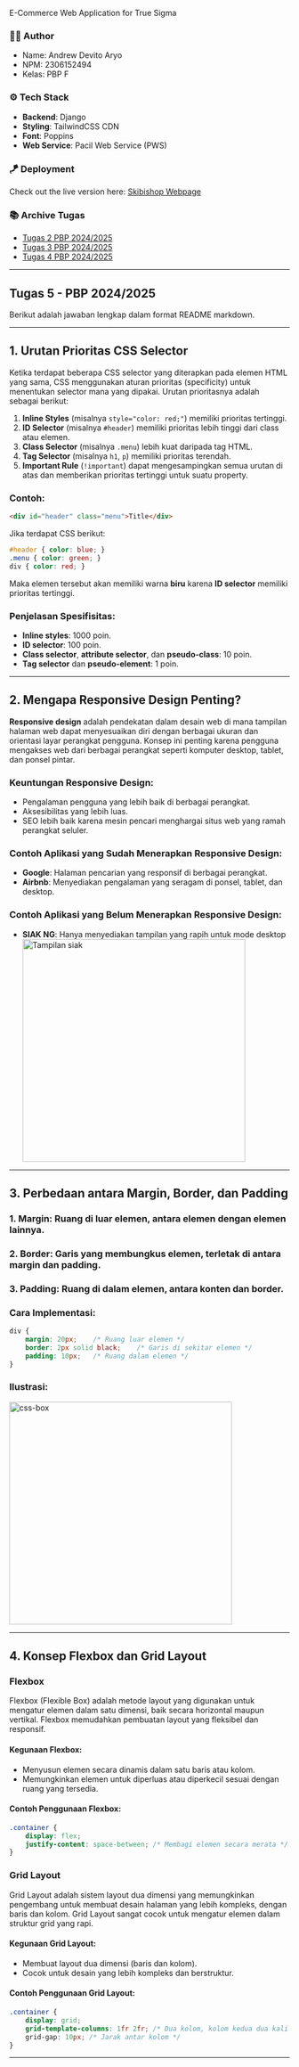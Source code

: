 E-Commerce Web Application for True Sigma

### 🧑‍🦰 Author
- Name: Andrew Devito Aryo
- NPM: 2306152494
- Kelas: PBP F

### ⚙️ Tech Stack
- **Backend**: Django
- **Styling**: TailwindCSS CDN
- **Font**: Poppins
- **Web Service**: Pacil Web Service (PWS)

### 🪁 Deployment
Check out the live version here: [Skibishop Webpage](http://andrew-devito-skibishop.pbp.cs.ui.ac.id/)

### 📚 Archive Tugas
- [Tugas 2 PBP 2024/2025](https://github.com/Andrew4Coding/skibishop-pbp/wiki/Tugas-2-PBP-2024-2025)
- [Tugas 3 PBP 2024/2025](https://github.com/Andrew4Coding/skibishop-pbp/wiki/Tugas-3-PBP-2024-2025)
- [Tugas 4 PBP 2024/2025](https://github.com/Andrew4Coding/skibishop-pbp/wiki/Tugas-4-PBP-2024-2025)
---

## Tugas 5 - PBP 2024/2025
Berikut adalah jawaban lengkap dalam format README markdown.

---

## 1. Urutan Prioritas CSS Selector
Ketika terdapat beberapa CSS selector yang diterapkan pada elemen HTML yang sama, CSS menggunakan aturan prioritas (specificity) untuk menentukan selector mana yang dipakai. Urutan prioritasnya adalah sebagai berikut:

1. **Inline Styles** (misalnya `style="color: red;"`) memiliki prioritas tertinggi.
2. **ID Selector** (misalnya `#header`) memiliki prioritas lebih tinggi dari class atau elemen.
3. **Class Selector** (misalnya `.menu`) lebih kuat daripada tag HTML.
4. **Tag Selector** (misalnya `h1`, `p`) memiliki prioritas terendah.
5. **Important Rule** (`!important`) dapat mengesampingkan semua urutan di atas dan memberikan prioritas tertinggi untuk suatu property.

### Contoh:
```html
<div id="header" class="menu">Title</div>
```

Jika terdapat CSS berikut:
```css
#header { color: blue; }
.menu { color: green; }
div { color: red; }
```
Maka elemen tersebut akan memiliki warna **biru** karena **ID selector** memiliki prioritas tertinggi.

### Penjelasan Spesifisitas:
- **Inline styles**: 1000 poin.
- **ID selector**: 100 poin.
- **Class selector**, **attribute selector**, dan **pseudo-class**: 10 poin.
- **Tag selector** dan **pseudo-element**: 1 poin.

---

## 2. Mengapa Responsive Design Penting?
**Responsive design** adalah pendekatan dalam desain web di mana tampilan halaman web dapat menyesuaikan diri dengan berbagai ukuran dan orientasi layar perangkat pengguna. Konsep ini penting karena pengguna mengakses web dari berbagai perangkat seperti komputer desktop, tablet, dan ponsel pintar.

### Keuntungan Responsive Design:
- Pengalaman pengguna yang lebih baik di berbagai perangkat.
- Aksesibilitas yang lebih luas.
- SEO lebih baik karena mesin pencari menghargai situs web yang ramah perangkat seluler.

### Contoh Aplikasi yang Sudah Menerapkan Responsive Design:
- **Google**: Halaman pencarian yang responsif di berbagai perangkat.
- **Airbnb**: Menyediakan pengalaman yang seragam di ponsel, tablet, dan desktop.

### Contoh Aplikasi yang Belum Menerapkan Responsive Design:
- **SIAK NG**: Hanya menyediakan tampilan yang rapih untuk mode desktop
    <div>
      <img src="https://github.com/user-attachments/assets/51cc32ba-94b9-490e-a80c-4ce23dfc384e" alt="Tampilan siak" width="400"/>
    </div>
---

## 3. Perbedaan antara Margin, Border, dan Padding
### 1. **Margin**: Ruang di luar elemen, antara elemen dengan elemen lainnya.
### 2. **Border**: Garis yang membungkus elemen, terletak di antara margin dan padding.
### 3. **Padding**: Ruang di dalam elemen, antara konten dan border.

### Cara Implementasi:
```css
div {
    margin: 20px;    /* Ruang luar elemen */
    border: 2px solid black;    /* Garis di sekitar elemen */
    padding: 10px;   /* Ruang dalam elemen */
}
```
### Ilustrasi:
<div>
  <img src="https://github.com/user-attachments/assets/e0572824-eaa3-4436-a48d-eba8d312d887" alt="css-box" width="400" />
</div>

---

## 4. Konsep Flexbox dan Grid Layout

### **Flexbox**
Flexbox (Flexible Box) adalah metode layout yang digunakan untuk mengatur elemen dalam satu dimensi, baik secara horizontal maupun vertikal. Flexbox memudahkan pembuatan layout yang fleksibel dan responsif.

#### Kegunaan Flexbox:
- Menyusun elemen secara dinamis dalam satu baris atau kolom.
- Memungkinkan elemen untuk diperluas atau diperkecil sesuai dengan ruang yang tersedia.

#### Contoh Penggunaan Flexbox:
```css
.container {
    display: flex;
    justify-content: space-between; /* Membagi elemen secara merata */
}
```

### **Grid Layout**
Grid Layout adalah sistem layout dua dimensi yang memungkinkan pengembang untuk membuat desain halaman yang lebih kompleks, dengan baris dan kolom. Grid Layout sangat cocok untuk mengatur elemen dalam struktur grid yang rapi.

#### Kegunaan Grid Layout:
- Membuat layout dua dimensi (baris dan kolom).
- Cocok untuk desain yang lebih kompleks dan berstruktur.

#### Contoh Penggunaan Grid Layout:
```css
.container {
    display: grid;
    grid-template-columns: 1fr 2fr; /* Dua kolom, kolom kedua dua kali lebih besar */
    grid-gap: 10px; /* Jarak antar kolom */
}
```

---
